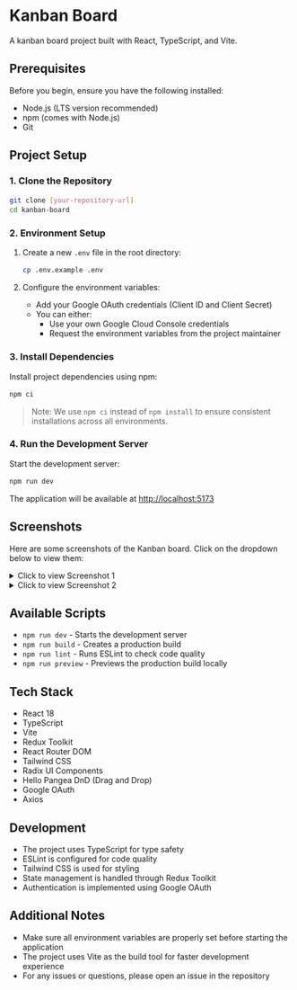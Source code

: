 # Kanban Board

A kanban board project built with React, TypeScript, and Vite.

## Prerequisites

Before you begin, ensure you have the following installed:
- Node.js (LTS version recommended)
- npm (comes with Node.js)
- Git

## Project Setup

### 1. Clone the Repository

```bash
git clone [your-repository-url]
cd kanban-board
```

### 2. Environment Setup

1. Create a new `.env` file in the root directory:
   ```bash
   cp .env.example .env
   ```

2. Configure the environment variables:
   - Add your Google OAuth credentials (Client ID and Client Secret)
   - You can either:
     - Use your own Google Cloud Console credentials
     - Request the environment variables from the project maintainer

### 3. Install Dependencies

Install project dependencies using npm:
```bash
npm ci
```

> Note: We use `npm ci` instead of `npm install` to ensure consistent installations across all environments.

### 4. Run the Development Server

Start the development server:
```bash
npm run dev
```

The application will be available at [http://localhost:5173](http://localhost:5173)

## Screenshots

Here are some screenshots of the Kanban board. Click on the dropdown below to view them:

<details>
  <summary>Click to view Screenshot 1</summary>
  <img src="./public/login.png" alt="Kanban Board Screenshot 1" width="600"/>
</details>

<details>
  <summary>Click to view Screenshot 2</summary>
  <img src="./public/dashboard.png" alt="Kanban Board Screenshot 2" width="600"/>
</details>

## Available Scripts

- `npm run dev` - Starts the development server
- `npm run build` - Creates a production build
- `npm run lint` - Runs ESLint to check code quality
- `npm run preview` - Previews the production build locally

## Tech Stack

- React 18
- TypeScript
- Vite
- Redux Toolkit
- React Router DOM
- Tailwind CSS
- Radix UI Components
- Hello Pangea DnD (Drag and Drop)
- Google OAuth
- Axios

## Development

- The project uses TypeScript for type safety
- ESLint is configured for code quality
- Tailwind CSS is used for styling
- State management is handled through Redux Toolkit
- Authentication is implemented using Google OAuth


## Additional Notes

- Make sure all environment variables are properly set before starting the application
- The project uses Vite as the build tool for faster development experience
- For any issues or questions, please open an issue in the repository